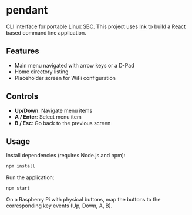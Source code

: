 # pendant

CLI interface for portable Linux SBC. This project uses [Ink](https://github.com/vadimdemedes/ink) to build a React based command line application.

## Features

- Main menu navigated with arrow keys or a D-Pad
- Home directory listing
- Placeholder screen for WiFi configuration

## Controls

- **Up/Down**: Navigate menu items
- **A / Enter**: Select menu item
- **B / Esc**: Go back to the previous screen

## Usage

Install dependencies (requires Node.js and npm):

```bash
npm install
```

Run the application:

```bash
npm start
```

On a Raspberry Pi with physical buttons, map the buttons to the corresponding key events (Up, Down, A, B).
